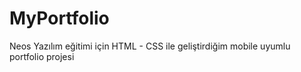# MyPortfolio
Neos Yazılım eğitimi için HTML - CSS ile geliştirdiğim mobile uyumlu portfolio projesi
